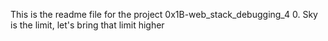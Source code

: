 This is the readme file for the project 0x1B-web_stack_debugging_4
0. Sky is the limit, let's bring that limit higher
